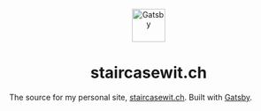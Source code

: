 <p align="center">
  <a href="https://www.gatsbyjs.org">
    <img alt="Gatsby" src="https://www.gatsbyjs.org/monogram.svg" width="60" />
  </a>
</p>
<h1 align="center">
  staircasewit.ch
</h1>

The source for my personal site, [staircasewit.ch](https://staircasewit.ch). Built with [Gatsby](https://www.gatsbyjs.org/).